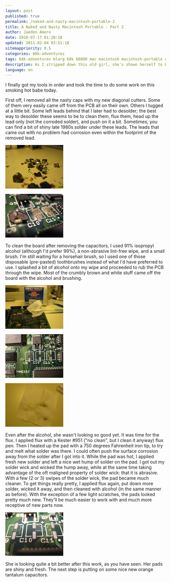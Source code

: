 ```yaml
---
layout: post
published: true
permalink: /naked-and-nasty-macintosh-portable-2
title: A Naked and Nasty Macintosh Portable - Part 2
author: Jaeden Amero
date: 2010-07-17 01:20:18
updated: 2011-02-04 03:51:18
sitemappriority: 0.5
categories: 68k-adventures
tags: 68k-adventures blarg 68k 68000 mac macintosh macintosh-portable capacitors
description: As I stripped down this old girl, she's shown herself to be very nasty, part 2.
language: en
---
```

<p>I finally got my tools in order and took the time to do some work on this smoking hot babe today.</p>

<p>First off, I removed all the nasty caps with my new diagonal cutters. Some of them very easily came off from the PCB all on their own. Others I tugged at a little bit. Some left leads behind that I later had to desolder; the best way to desolder these seems to be to clean them, flux them, head up the lead only (not the corroded solder), and push on it a bit. Sometimes, you can find a bit of shiny late 1980s solder under these leads. The leads that came out with no problem had corrosion even within the footprint of the removed lead.</p>

<a href="/files/pictures/pcb_cleaning-trash.jpg"><img src="/files/pictures/thumb/pcb_cleaning-trash.jpg" alt="PCB Cleaning - Trash" /></a>

<a href="/files/pictures/pcb_cleaning-caps_removed.jpg"><img src="/files/pictures/thumb/pcb_cleaning-caps_removed.jpg" alt="PCB Cleaning - Caps Removed" /></a>

<p>To clean the board after removing the capacitors, I used 91% isopropyl alcohol (although I'd prefer 99%), a non-abrasive lint-free wipe, and a small brush. I'm still waiting for a horsehair brush, so I used one of those disposable (pre-pasted) toothbrushes instead of what I'd have preferred to use. I splashed a bit of alcohol onto my wipe and proceeded to rub the PCB through the wipe. Most of the crumbly brown and white stuff came off the board with the alcohol and brushing.</p>

<a href="/files/pictures/pcb_cleaning-alcohol_tools.jpg"><img src="/files/pictures/thumb/pcb_cleaning-alcohol_tools.jpg" alt="PCB Cleaning - Alcohol Tools" /></a>

<a href="/files/pictures/pcb_cleaning-after_alcohol.jpg"><img src="/files/pictures/thumb/pcb_cleaning-after_alcohol.jpg" alt="PCB Cleaning - After Alcohol" /></a>

<a href="/files/pictures/pcb_cleaning-dirty_wipe.jpg"><img src="/files/pictures/thumb/pcb_cleaning-dirty_wipe.jpg" alt="PCB Cleaning - Dirty Wipe" /></a>

<p>Even after the alcohol, she wasn't looking so good yet. It was time for the flux. I applied flux with a Kester #951 ("no clean", but I clean it anyway) flux pen. Then I heated up the pad with a 750 degrees Fahrenheit iron tip, to try and melt what solder was there. I could often push the surface corrosion away from the solder after I got into it. While the pad was hot, I applied fresh new solder and left a nice wet hump of solder on the pad. I got out my solder wick and wicked the hump away, while at the same time taking advantage of the oft maligned property of solder wick: that it is abrasive. With a few (2 or 3) swipes of the solder wick, the pad became much cleaner. To get things really pretty, I applied flux again, put down more solder, wicked it away, and then cleaned with alcohol (in the same manner as before). With the exception of a few light scratches, the pads looked pretty much new. They'll be much easier to work with and much more receptive of new parts now.</p>

<a href="/files/pictures/pcb_cleaning-after_patater.jpg"><img src="/files/pictures/thumb/pcb_cleaning-after_patater.jpg" alt="PCB Cleaning - After Patater" /></a>

<p>She is looking quite a bit better after this work, as you have seen. Her pads are shiny and fresh. The next step is putting on some nice new orange tantalum capacitors.</p>
